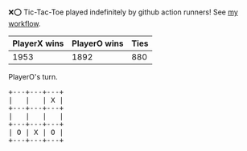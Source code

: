 :x::o: Tic-Tac-Toe played indefinitely by github action runners! See [my workflow](.github/workflows/play.yaml).

|PlayerX wins|PlayerO wins|Ties|
|-|-|-|
|1953|1892|880|

PlayerO's turn.

<pre>
+---+---+---+
|   |   | X |
+---+---+---+
|   |   |   |
+---+---+---+
| O | X | O |
+---+---+---+
</pre>